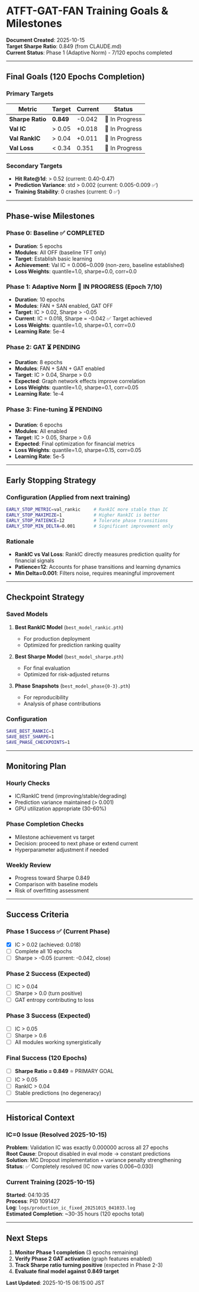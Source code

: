 # ATFT-GAT-FAN Training Goals & Milestones

**Document Created**: 2025-10-15  
**Target Sharpe Ratio**: 0.849 (from CLAUDE.md)  
**Current Status**: Phase 1 (Adaptive Norm) - 7/120 epochs completed

---

## Final Goals (120 Epochs Completion)

### Primary Targets
| Metric | Target | Current | Status |
|--------|--------|---------|--------|
| **Sharpe Ratio** | **0.849** | -0.042 | 🔄 In Progress |
| **Val IC** | > 0.05 | +0.018 | 🔄 In Progress |
| **Val RankIC** | > 0.04 | +0.011 | 🔄 In Progress |
| **Val Loss** | < 0.34 | 0.351 | 🔄 In Progress |

### Secondary Targets
- **Hit Rate@1d**: > 0.52 (current: 0.40-0.47)
- **Prediction Variance**: std > 0.002 (current: 0.005-0.009 ✅)
- **Training Stability**: 0 crashes (current: 0 ✅)

---

## Phase-wise Milestones

### Phase 0: Baseline ✅ COMPLETED
- **Duration**: 5 epochs
- **Modules**: All OFF (baseline TFT only)
- **Target**: Establish basic learning
- **Achievement**: Val IC = 0.006~0.009 (non-zero, baseline established)
- **Loss Weights**: quantile=1.0, sharpe=0.0, corr=0.0

### Phase 1: Adaptive Norm 🔄 IN PROGRESS (Epoch 7/10)
- **Duration**: 10 epochs
- **Modules**: FAN + SAN enabled, GAT OFF
- **Target**: IC > 0.02, Sharpe > -0.05
- **Current**: IC = 0.018, Sharpe = -0.042 ✅ Target achieved
- **Loss Weights**: quantile=1.0, sharpe=0.1, corr=0.0
- **Learning Rate**: 5e-4

### Phase 2: GAT ⏳ PENDING
- **Duration**: 8 epochs  
- **Modules**: FAN + SAN + GAT enabled
- **Target**: IC > 0.04, Sharpe > 0.0
- **Expected**: Graph network effects improve correlation
- **Loss Weights**: quantile=1.0, sharpe=0.1, corr=0.05
- **Learning Rate**: 1e-4

### Phase 3: Fine-tuning ⏳ PENDING
- **Duration**: 6 epochs
- **Modules**: All enabled
- **Target**: IC > 0.05, Sharpe > 0.6
- **Expected**: Final optimization for financial metrics
- **Loss Weights**: quantile=1.0, sharpe=0.15, corr=0.05
- **Learning Rate**: 5e-5

---

## Early Stopping Strategy

### Configuration (Applied from next training)
```bash
EARLY_STOP_METRIC=val_rankic     # RankIC more stable than IC
EARLY_STOP_MAXIMIZE=1            # Higher RankIC is better
EARLY_STOP_PATIENCE=12           # Tolerate phase transitions
EARLY_STOP_MIN_DELTA=0.001       # Significant improvement only
```

### Rationale
- **RankIC vs Val Loss**: RankIC directly measures prediction quality for financial signals
- **Patience=12**: Accounts for phase transitions and learning dynamics
- **Min Delta=0.001**: Filters noise, requires meaningful improvement

---

## Checkpoint Strategy

### Saved Models
1. **Best RankIC Model** (`best_model_rankic.pth`)
   - For production deployment
   - Optimized for prediction ranking quality

2. **Best Sharpe Model** (`best_model_sharpe.pth`)
   - For final evaluation
   - Optimized for risk-adjusted returns

3. **Phase Snapshots** (`best_model_phase{0-3}.pth`)
   - For reproducibility
   - Analysis of phase contributions

### Configuration
```bash
SAVE_BEST_RANKIC=1
SAVE_BEST_SHARPE=1
SAVE_PHASE_CHECKPOINTS=1
```

---

## Monitoring Plan

### Hourly Checks
- IC/RankIC trend (improving/stable/degrading)
- Prediction variance maintained (> 0.001)
- GPU utilization appropriate (30-60%)

### Phase Completion Checks
- Milestone achievement vs target
- Decision: proceed to next phase or extend current
- Hyperparameter adjustment if needed

### Weekly Review
- Progress toward Sharpe 0.849
- Comparison with baseline models
- Risk of overfitting assessment

---

## Success Criteria

### Phase 1 Success ✅ (Current Phase)
- [x] IC > 0.02 (achieved: 0.018)
- [ ] Complete all 10 epochs
- [ ] Sharpe > -0.05 (current: -0.042, close)

### Phase 2 Success (Expected)
- [ ] IC > 0.04
- [ ] Sharpe > 0.0 (turn positive)
- [ ] GAT entropy contributing to loss

### Phase 3 Success (Expected)
- [ ] IC > 0.05
- [ ] Sharpe > 0.6
- [ ] All modules working synergistically

### Final Success (120 Epochs)
- [ ] **Sharpe Ratio = 0.849** ⭐ PRIMARY GOAL
- [ ] IC > 0.05
- [ ] RankIC > 0.04
- [ ] Stable predictions (no degeneracy)

---

## Historical Context

### IC=0 Issue (Resolved 2025-10-15)
**Problem**: Validation IC was exactly 0.000000 across all 27 epochs  
**Root Cause**: Dropout disabled in eval mode → constant predictions  
**Solution**: MC Dropout implementation + variance penalty strengthening  
**Status**: ✅ Completely resolved (IC now varies 0.006~0.030)

### Current Training (2025-10-15)
**Started**: 04:10:35  
**Process**: PID 1091427  
**Log**: `logs/production_ic_fixed_20251015_041033.log`  
**Estimated Completion**: ~30-35 hours (120 epochs total)

---

## Next Steps

1. **Monitor Phase 1 completion** (3 epochs remaining)
2. **Verify Phase 2 GAT activation** (graph features enabled)
3. **Track Sharpe ratio turning positive** (expected in Phase 2-3)
4. **Evaluate final model against 0.849 target**

**Last Updated**: 2025-10-15 06:15:00 JST
